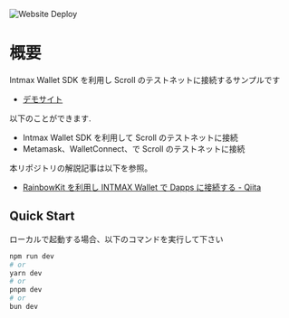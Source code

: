 ![Website Deploy](https://deploy-badge.vercel.app/?url=https://intamaxwallet-scrolll-nextapp-sample.vercel.app//&name=Demo)

# 概要

Intmax Wallet SDK を利用し Scroll のテストネットに接続するサンプルです

- [デモサイト](https://intamaxwallet-scrolll-nextapp-sample.vercel.app/)

以下のことができます.

- Intmax Wallet SDK を利用して Scroll のテストネットに接続
- Metamask、WalletConnect、で Scroll のテストネットに接続

本リポジトリの解説記事は以下を参照。

- [RainbowKit を利用し INTMAX Wallet で Dapps に接続する - Qiita](https://qiita.com/sey323/items/e0771797db17be2bfc3b)

## Quick Start

ローカルで起動する場合、以下のコマンドを実行して下さい

```bash
npm run dev
# or
yarn dev
# or
pnpm dev
# or
bun dev
```
